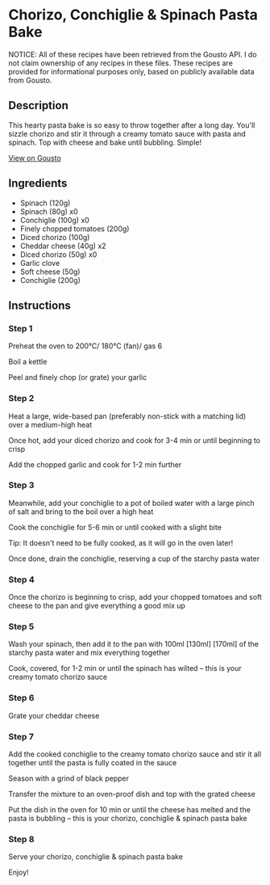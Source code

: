# Chorizo, Conchiglie & Spinach Pasta Bake

NOTICE: All of these recipes have been retrieved from the Gousto API. I do not claim ownership of any recipes in these files. These recipes are provided for informational purposes only, based on publicly available data from Gousto.

## Description

This hearty pasta bake is so easy to throw together after a long day. You'll sizzle chorizo and stir it through a creamy tomato sauce with pasta and spinach. Top with cheese and bake until bubbling. Simple!

[View on Gousto](https://www.gousto.co.uk/recipes/cookbook/conchiglie-spinach-chorizo-pasta-bake)

## Ingredients

- Spinach (120g)
- Spinach (80g) x0
- Conchiglie (100g) x0
- Finely chopped tomatoes (200g)
- Diced chorizo (100g)
- Cheddar cheese (40g) x2
- Diced chorizo (50g) x0
- Garlic clove
- Soft cheese (50g)
- Conchiglie (200g)

## Instructions


### Step 1

Preheat the oven to 200°C/ 180°C (fan)/ gas 6

Boil a kettle

Peel and finely chop (or grate) your garlic


### Step 2

Heat a large, wide-based pan (preferably non-stick with a matching lid) over a medium-high heat

Once hot, add your diced chorizo and cook for 3-4 min or until beginning to crisp

Add the chopped garlic and cook for 1-2 min further


### Step 3

Meanwhile, add your conchiglie to a pot of boiled water with a large pinch of salt and bring to the boil over a high heat

Cook the conchiglie for 5-6 min or until cooked with a slight bite

Tip: It doesn't need to be fully cooked, as it will go in the oven later!

Once done, drain the conchiglie, reserving a cup of the starchy pasta water


### Step 4

Once the chorizo is beginning to crisp, add your chopped tomatoes and soft cheese to the pan and give everything a good mix up


### Step 5

Wash your spinach, then add it to the pan with 100ml <span class="text-purple">[130ml]</span> <span class="text-danger">[170ml]</span> of the starchy pasta water and mix everything together

Cook, covered, for 1-2 min or until the spinach has wilted – this is your creamy tomato chorizo sauce


### Step 6

Grate your cheddar cheese


### Step 7

Add the cooked conchiglie to the creamy tomato chorizo sauce and stir it all together until the pasta is fully coated in the sauce

Season with a grind of black pepper

Transfer the mixture to an oven-proof dish and top with the grated cheese

Put the dish in the oven for 10 min or until the cheese has melted and the pasta is bubbling – this is your chorizo, conchiglie & spinach pasta bake

### Step 8

Serve your chorizo, conchiglie & spinach pasta bake

Enjoy!

